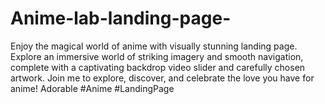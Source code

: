 # Anime-lab-landing-page-
Enjoy the magical world of anime with visually stunning landing page. Explore an immersive world of striking imagery and smooth navigation, complete with a captivating backdrop video slider and carefully chosen artwork. Join me to explore, discover, and celebrate the love you have for anime! Adorable #Anime #LandingPage
